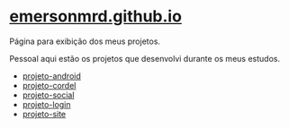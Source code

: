 # [emersonmrd.github.io](https://emersonmrd.github.io/)
 Página para exibição dos meus projetos.

Pessoal aqui estão os projetos que desenvolvi durante os meus estudos.

* [projeto-android](https://emersonmrd.github.io/projeto-android/)
* [projeto-cordel](https://emersonmrd.github.io/projeto-cordel/)
* [projeto-social](https://emersonmrd.github.io/projeto-social/)
* [projeto-login](https://emersonmrd.github.io/projeto-login/)
* [projeto-site](https://emersonmrd.github.io/projeto-site/)
